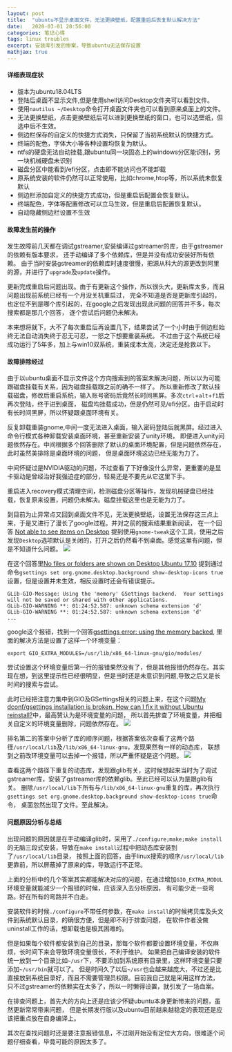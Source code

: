```yaml
---
layout: post
title:  "ubuntu不显示桌面文件，无法更换壁纸，配置重启后恢复默认解决方法" 
date:   2020-03-01 20:56:00
categories: 笔记心得
tags: linux troubles
excerpt: 安装库引发的惨案，导致ubuntu无法保存设置
mathjax: true
---
```


#### 详细表现症状

- 版本为ubuntu18.04LTS
- 登陆后桌面不显示文件,但是使用shell访问Desktop文件夹可以看到文件。
- 使用`nautilus ~/Desktop`命令打开桌面文件夹也可以看到原来桌面上的文件。
- 无法更换壁纸，点击更换壁纸后可以进到更换壁纸的窗口，也可以选壁纸，但选中后不生效。
- 侧边栏保存的自定义的快捷方式消失，只保留了当初系统默认的快捷方式。
- 终端的配色，字体大小等各种设置均恢复为默认。
- ntfs的硬盘无法自动挂载,跟ubuntu同一块固态上的windows分区能识别，另一块机械硬盘未识别
- 磁盘分区中能看到/efi分区，点击即不能访问也不能卸载
- 原系统安装的软件仍然可以正常使用，比如chrome,htop等，所以系统未恢复默认
- 侧边栏添加自定义的快捷方式成功，但是重启后配置会恢复默认。
- 终端配色，字体等配置修改可以立马生效，但是重启后配置恢复默认。
- 自动隐藏侧边栏设置不生效

#### 故障发生前的操作

发生故障前几天都在调试gstreamer,安装编译过gstreamer的库，由于gstreamer的依赖有版本要求，
还手动编译了多个依赖库，但是并没有成功安装好所有依赖。
由于当时安装gstreamer的依赖库时速度很慢，把源从科大的源更改到阿里的源，并进行了`upgrade`及`update`操作。

更新完成重启后问题出现。由于有更新这个操作，所以很头大，更新库太多，而且问题出现前系统已经有一个月没关机重启过，
完全不知道是否是更新库引起的，也定位不到是哪个库引起的，在google之后发现出现此问题的回答并不多，每次搜索都是那几个回答，
逐个尝试后问题仍未解决。

本来想将就下，大不了每次重启后再设置几下，结果尝试了一个小时由于侧边栏始终无法自动消失终于忍无可忍，一怒之下想要重装系统。
不过由于这个系统已经成功运行了5年多，加上与win10双系统，重装成本太高，决定还是抢救以下。

#### 故障排除经过

由于以ubuntu桌面不显示文件这个方向搜索到的答案未解决问题，所以以为可能跟磁盘挂载有关系，因为磁盘挂载跟之前的确不一样了。
所以重新修改了默认挂载磁盘，修改后重启系统，输入账号密码后竟然长时间黑屏。多次`ctrl`+`alt`+`f1`后再次登陆，终于进到桌面，
磁盘均挂载成功，但是仍然可见/efi分区。由于启动时有长时间黑屏，所以怀疑跟桌面环境有关。

反复卸载重装gnome,中间一度无法进入桌面，输入密码登陆后就黑屏。经过进入命令行模式各种卸载安装桌面环境，甚至重新安装了unity环境，
即便进入unity问题依然存在。中间根据多个回答删除了默认的桌面环境配置，但是问题依然存在，此时虽然美排除是桌面环境的问题，
但是桌面环境这边已经无能为力了。

中间怀疑过是NVIDIA驱动的问题，不过查看了下好像没什么异常，更重要的是显卡驱动是曾经治好我强迫症的部分，轻易还是不要先从它这里下手。

重启进入recovery模式清理空间，检测磁盘分区等操作，发现机械硬盘已经挂载，恢复原来设置，问题仍未解决。磁盘挂载这里也是无能为力了。

到目前为止异常点又回到桌面文件不见，无法更换壁纸，设置无法保存这三点上来，于是又进行了漫长了google过程。并对之前的搜索结果重新阅读，
在一个回答
[Not able to see items on Desktop](https://askubuntu.com/questions/558446/my-dconf-gsettings-installation-is-broken-how-can-i-fix-it-without-ubuntu-reins/558450#558450)
提到使用`gnome-tweak`这个工具，使用之后发现`Desktop`选项默认是关闭的，打开之后仍然看不到桌面。感觉这里有问题，但是不知道什么问题。
![]({{site.url}}assets/troubles/ubuntu-desktop-files/gnome-tweak-tool.png)

在这个回答里[No files or folders are shown on Desktop Ubuntu 17.10](https://askubuntu.com/questions/970459/no-files-or-folders-are-shown-on-desktop-ubuntu-17-10)
提到通过命令`gsettings set org.gnome.desktop.background show-desktop-icons true`设置，但是设置并未生效，相反设置时还会有错误提示。
```
GLib-GIO-Message: Using the 'memory' GSettings backend.  Your settings will not be saved or shared with other applications.
GLib-GIO-WARNING **: 01:24:52.587: unknown schema extension 'd'
GLib-GIO-WARNING **: 01:24:52.587: unknown schema extension 'd'
...
```
google这个报错，找到一个回答[gsettings error: using the memory backed](https://askubuntu.com/questions/888683/gsettings-error-using-the-memory-backed),
里面的解决方法是设置了这样一个环境变量：
```
export GIO_EXTRA_MODULES=/usr/lib/x86_64-linux-gnu/gio/modules/
```
尝试设置这个环境变量后第一行的报错果然没有了，但是其他报错仍然存在。其实现在想，到这里提示性已经很明显，但是当时还是未意识到问题,导致之后又是长时间的搜索与尝试。

此时已经把注意力集中到GIO及GSettings相关的问题上来，在这个问题[My dconf/gsettings installation is broken. How can I fix it without Ubuntu reinstall?](https://askubuntu.com/questions/558446/my-dconf-gsettings-installation-is-broken-how-can-i-fix-it-without-ubuntu-reins/558450#558450)中，最高赞认为是环境变量的问题，
所以首先排查了环境变量，并把相关自定义的环境变量删除，问题依然存在。
![]({{site.url}}assets/troubles/ubuntu-desktop-files/gsettings_PATH.png)

排名第二的答案中分析了库的顺序问题，根据答案依次查看了这两个路径`/usr/local/lib`及`/lib/x86_64-linux-gnu`，发现果然有一样的动态库，
联想到之前改环境变量可以去掉一个报错，所以严重怀疑是这个问题。
![]({{site.url}}assets/troubles/ubuntu-desktop-files/reson.png)

查看这两个路径下重复的动态库，发现跟glib有关，这时候想起来当时为了调试gstreamer库，安装了gstreamer库的依赖glib。至此已经可以认为是跟glib有关。
删除`/usr/local/lib`下所有与`/lib/x86_64-linux-gnu`重复的库，再次执行`gsettings set org.gnome.desktop.background show-desktop-icons true`命令，
桌面忽然出现了文件。至此解决。

#### 问题原因分析与总结

出现问题的原因就是在手动编译glib时，采用了`./configure;make;make install`的无脑三段式安装，导致在`make install`过程中把动态库安装到了`/usr/local/lib`目录，
按照上面的回答，由于linux搜索的顺序`/usr/local/lib`更靠前，所以屏蔽掉了原来的库，导致运行不正常。

上面的分析中的几个答案其实都能解决对应的问题，在通过增加`GIO_EXTRA_MODUL`环境变量就能减少一个报错的时候，应该深入去分析原因，
有可能少走一些弯路。好在所有的弯路并不白走。

安装软件的时候`./configure`不带任何参数，在`make install`的时候拷贝库及头文件到系统默认目录，的确很方便，但是即不利于排查问题，
在软件作者没做uninstall工作的话，想卸载也是极其困难的。

但是如果每个软件都安装到自己的目录，那每个软件都要设置环境变量，不仅麻烦，长时间下来会导致环境变量很长，不利于维护。
如果把自己编译安装的软件统一放到一个目录比如`~/usr`下，不要添加到系统原有目录里，这样环境变量只要添加`~/usr/bin`就可以了。
但是时间久了以后`~/usr`也会越来越庞大，不过还是比直接放到系统目录好，而且不需要管理员权限。目前我自己就是采用这样方法，
只不过gstreamer的依赖实在太多了，所以一时懒得设置，就引发了一场血案。

在排查问题上，首先大的方向上还是应该少怀疑ubuntu本身更新带来的问题，虽然更新常常带来问题，
但是长期发行版以及ubuntu目前越来越稳定的表现还是应该把重点放在自身编译上。

其次在查找问题时还是要注意报错信息，不过刚开始没有定位大方向，很难逐个问题仔细查看，毕竟可能的原因太多了。
